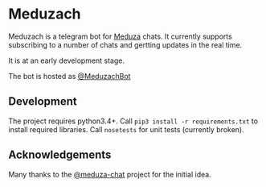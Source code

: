 # Meduzach

Meduzach is a telegram bot for [Meduza](https://meduza.io) chats. It currently supports subscribing to a number of chats and gertting updates in the real time.

It is at an early development stage.

The bot is hosted as [@MeduzachBot](https://telegram.me/meduzachbot)

## Development

The project requires python3.4+. Call `pip3 install -r requirements.txt` to install required libraries. Call `nosetests` for unit tests (currently broken).

## Acknowledgements

Many thanks to the [@meduza-chat](https://github.com/urij/meduza-chat) project for the initial idea.